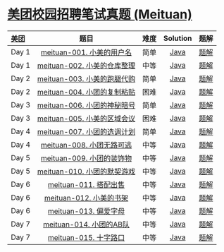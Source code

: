# [美团校园招聘笔试真题 (Meituan)](https://leetcode-cn.com/study-plan/meituan/?progress=9d3e19m)


|   [美团](https://leetcode-cn.com/study-plan/meituan/?progress=9d3e19m)     |   题目     |    难度     |          Solution          |    题解   |
|    :-----     |    :----:    |  :----:      |     :----:        |     :----:        |   
|   Day 1       | [meituan-001. 小美的用户名](https://leetcode-cn.com/problems/BaR9fy/) | 简单 | [Java](./day1/username/Solution.java) |  [题解](https://leetcode-cn.com/problems/BaR9fy/solution/javabao-li-fa-zi-fu-chuan-jin-xing-chu-l-pofz/) |
|   Day 1       | [meituan-002. 小美的仓库整理](https://leetcode-cn.com/problems/TJZLyC/) | 中等 | [Java](./day1/storemanager/Solution.java) | [题解]() |
|   Day 2       | [meituan-003. 小美的跑腿代购](https://leetcode-cn.com/problems/GXV5dX/) | 简单 | [Java](./day2/paotui/Solution.java) | [题解](https://leetcode-cn.com/problems/GXV5dX/solution/java-pai-xu-you-xian-dui-lie-zhu-yi-shu-y7xur/) |
|   Day 2       | [meituan-004. 小团的复制粘贴](https://leetcode-cn.com/problems/TOVGD1/) | 困难 | [Java](./day2/copypaste/Solution.java) | [题解](https://leetcode-cn.com/problems/TOVGD1/solution/java-bao-li-mo-ni-cha-xun-shang-yi-ci-1d-0ubg/) |
|   Day 3       | [meituan-006. 小团的神秘暗号](https://leetcode-cn.com/problems/z3XKBp/) | 简单 | [Java](./day3/cipher/Solution.java) | [题解](https://leetcode-cn.com/problems/z3XKBp/solution/java-shuang-zhi-zhen-fa-er-fen-sou-suo-2-5ltz/) |
|   Day 3       | [meituan-005. 小美的区域会议](https://leetcode-cn.com/problems/Uo7Dr5/) | 困难 | [Java](./day3/meeting/Solution.java) | [题解]() |
|   Day 4       | [meituan-007. 小团的选调计划](https://leetcode-cn.com/problems/SDRaNt/) | 简单 | [Java](./day4/select/Solution.java) | [题解]() |
|   Day 4       | [meituan-008. 小团无路可逃](https://leetcode-cn.com/problems/vSYUMc/) | 中等 | [Java](./day4/tree/Solution.java) | [题解]() |
|   Day 5       | [meituan-009. 小团的装饰物](https://leetcode-cn.com/problems/0VvYxa/) | 中等 | [Java](./day5/divisor/Solution.java) | [题解]() |
|   Day 5       | [meituan-010. 小团的默契游戏](https://leetcode-cn.com/problems/yqj8Su/) | 中等 | [Java](./day5/pair/Solution.java) | [题解](https://leetcode-cn.com/problems/yqj8Su/solution/java-bao-li-er-fen-cha-zhao-zhu-yao-shi-mh0qa/) |
|   Day 6       | [meituan-011. 搭配出售](https://leetcode-cn.com/problems/0JzXQB/) | 中等 | [Java](./day6/sold/Solution.java) | [题解](https://leetcode-cn.com/problems/0JzXQB/solution/java-tan-xin-jian-li-yi-ge-er-wei-shu-zu-753x/) |
|   Day 6       | [meituan-012. 小美的书架](https://leetcode-cn.com/problems/FvoBGh/) | 中等 | [Java](./day6/bookshelf/Solution.java) | [题解]() |
|   Day 6       | [meituan-013. 偏爱字母](https://leetcode-cn.com/problems/pedXtA/) | 中等 | [Java](./day6/alpha/Solution.java) | [题解](https://leetcode-cn.com/problems/pedXtA/solution/java-cong-bao-li-on3-on2dao-dong-tai-gui-1x7h/) |
|   Day 7       | [meituan-014. 小团的AB队](https://leetcode-cn.com/problems/LMkFuT/) | 中等 | [Java](./day7/teamAB/Solution.java) | [题解](https://leetcode-cn.com/problems/LMkFuT/solution/java-tan-xin-fa-you-xian-dui-lie-geng-da-fqi1/) |
|   Day 7       | [meituan-015. 十字路口](https://leetcode-cn.com/problems/KLwc3e/) | 中等 | [Java](./day7/crossingroad/Solution.java) | [题解](https://leetcode-cn.com/problems/LMkFuT/solution/java-tan-xin-fa-you-xian-dui-lie-geng-da-fqi1/) |

